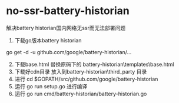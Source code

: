 # no-ssr-battery-historian

解决battery historian国内网络无ssr而无法部署问题

1. 下载go版本battery historian

go get -d -u github.com/google/battery-historian/...

2. 下载base.html 替换原码下的 battery-historian\templates\base.html
3. 下载好cdn目录 放入到battery-historian\third_party 目录
4. 进行 cd $GOPATH/src/github.com/google/battery-historian
5. 运行 go run setup.go 进行编译
6. 运行 go run cmd/battery-historian/battery-historian.go 
